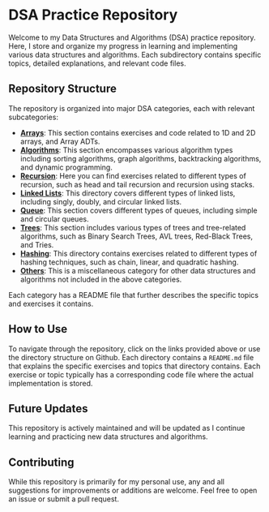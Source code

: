 # DSA Practice Repository

Welcome to my Data Structures and Algorithms (DSA) practice repository. Here, I store and organize my progress in learning and implementing various data structures and algorithms. Each subdirectory contains specific topics, detailed explanations, and relevant code files.

## Repository Structure

The repository is organized into major DSA categories, each with relevant subcategories:

* **[Arrays](./Arrays/README.md)**: This section contains exercises and code related to 1D and 2D arrays, and Array ADTs.
* **[Algorithms](./Algorithms/README.md)**: This section encompasses various algorithm types including sorting algorithms, graph algorithms, backtracking algorithms, and dynamic programming.
* **[Recursion](./Algorithms/Recursion/README.md)**: Here you can find exercises related to different types of recursion, such as head and tail recursion and recursion using stacks.
* **[Linked Lists](./Linked-Lists/README.md)**: This directory covers different types of linked lists, including singly, doubly, and circular linked lists.
* **[Queue](./Queue/README.md)**: This section covers different types of queues, including simple and circular queues.
* **[Trees](./Trees/README.md)**: This section includes various types of trees and tree-related algorithms, such as Binary Search Trees, AVL trees, Red-Black Trees, and Tries.
* **[Hashing](./Hashing/README.md)**: This directory contains exercises related to different types of hashing techniques, such as chain, linear, and quadratic hashing.
* **[Others](./Others/README.md)**: This is a miscellaneous category for other data structures and algorithms not included in the above categories.

Each category has a README file that further describes the specific topics and exercises it contains.

## How to Use

To navigate through the repository, click on the links provided above or use the directory structure on Github. Each directory contains a `README.md` file that explains the specific exercises and topics that directory contains. Each exercise or topic typically has a corresponding code file where the actual implementation is stored.

## Future Updates

This repository is actively maintained and will be updated as I continue learning and practicing new data structures and algorithms. 

## Contributing

While this repository is primarily for my personal use, any and all suggestions for improvements or additions are welcome. Feel free to open an issue or submit a pull request.

